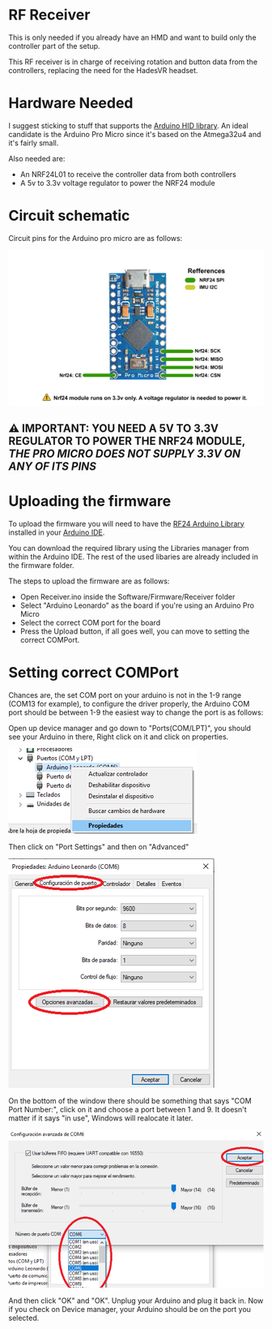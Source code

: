 # RF Receiver

This is only needed if you already have an HMD and want to build only the controller part of the setup.

This RF receiver is in charge of receiving rotation and button data from the controllers, replacing the need for the HadesVR headset.

# Hardware Needed
I suggest sticking to stuff that supports the [Arduino HID library](https://www.arduino.cc/en/Reference/HID). An ideal candidate is the Arduino Pro Micro since it's based on the Atmega32u4 and it's fairly small.

Also needed are:
* An NRF24L01 to receive the controller data from both controllers
* A 5v to 3.3v voltage regulator to power the NRF24 module

# Circuit schematic
Circuit pins for the Arduino pro micro are as follows:

![2](img/Receiver/2.png)

## ⚠️ IMPORTANT: YOU NEED A 5V TO 3.3V REGULATOR TO POWER THE NRF24 MODULE, ***THE PRO MICRO DOES NOT SUPPLY 3.3V ON ANY OF ITS PINS*** 

# Uploading the firmware

To upload the firmware you will need to have the [RF24 Arduino Library](https://github.com/nRF24/RF24) installed in your [Arduino IDE](https://www.arduino.cc/en/software). 

You can download the required library using the Libraries manager from within the Arduino IDE. The rest of the used libaries are already included in the firmware folder.

The steps to upload the firmware are as follows:

* Open Receiver.ino inside the Software/Firmware/Receiver folder
* Select "Arduino Leonardo" as the board if you're using an Arduino Pro Micro
* Select the correct COM port for the board
* Press the Upload button, if all goes well, you can move to setting the correct COMPort.

# Setting correct COMPort

Chances are, the set COM port on your arduino is not in the 1-9 range (COM13 for example), to configure the driver properly, the Arduino COM port should be between 1-9 the easiest way to change the port is as follows:

Open up device manager and go down to "Ports(COM/LPT)", you should see your Arduino in there, Right click on it and click on properties.

![3](img/Receiver/3.png)

Then click on "Port Settings" and then on "Advanced"

![4](img/Receiver/4.png)

On the bottom of the window there should be something that says "COM Port Number:", click on it and choose a port between 1 and 9. It doesn't matter if it says "in use", Windows will realocate it later.

![5](img/Receiver/5.png)

And then click "OK" and "OK".
Unplug your Arduino and plug it back in. Now if you check on Device manager, your Arduino should be on the port you selected.